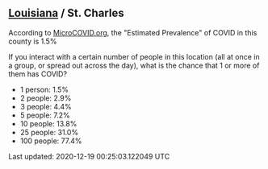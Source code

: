 
## [Louisiana](/united-states/louisiana) / St. Charles

According to [MicroCOVID.org](http://microcovid.org),
the "Estimated Prevalence" of COVID in this county is 1.5%

If you interact with a certain number of people in this location
(all at once in a group, or spread out across the day), what is the chance that
1 or more of them has COVID?

- 1 person: 1.5%
- 2 people: 2.9%
- 3 people: 4.4%
- 5 people: 7.2%
- 10 people: 13.8%
- 25 people: 31.0%
- 100 people: 77.4%

Last updated: 2020-12-19 00:25:03.122049 UTC
